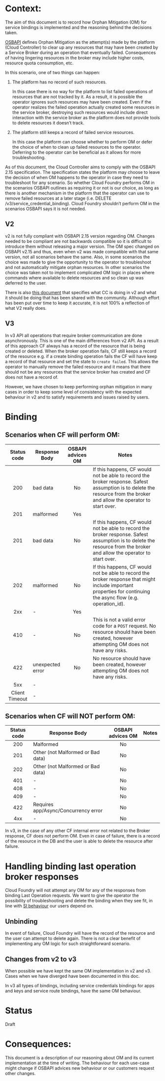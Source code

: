 # Context:


The aim of this document is to record how Orphan Mitigation (OM) for service bindings is implemented and the reasoning behind the decisions taken.

[OSBAPI](https://github.com/openservicebrokerapi/servicebroker/blob/v2.15/spec.md#orphan-mitigation) defines Orphan Mitigation as the attempt(s) made by the platform (Cloud Controller) to clear up any resources that may have been created by a Service Broker during an operation that eventually failed. Consequences of having lingering resources in the broker may include higher costs, resource quota consumption, etc.

In this scenario, one of two things can happen:
1. The platform has no record of such resources.

    In this case there is no way for the platform to list failed operations of resources that are not tracked by it. As a result, it is possible the operator ignores such resources may have been created. 
    Even if the operator realizes the failed operation actually created some resources in the service broker, destroying such resources would include direct interaction with the service broker as the platform does not provide tools to delete resources it doesn’t track.
1.  The platform still keeps a record of failed service resources.

    In this case the platform can choose whether to perform OM or defer the choice of when to clean up failed resources to the operator. Deferring to the operator can be beneficial as it allows for more troubleshooting.

As of this document, the Cloud Controller aims to comply with the OSBAPI 2.15 specification. 
The specification states the platform may choose to leave the decision of when OM happens to the operator in case they need to troubleshoot for any scenario. 
So whether Cloud Foundry performs OM in the scenarios OSBAPI outlines as requiring it or not is our choice, as long as there is another mechanism in the platform that the operator can use to remove failed resources at a later stage (i.e. DELETE /v3/service_credential_binding). 
Cloud Foundry shouldn’t perform OM in the scenarios OSBAPI says it is not needed.

## V2

v2 is not fully compliant with OSBAPI 2.15 version regarding OM. Changes needed to be compliant are not backwards compatible so it is difficult to introduce them without releasing a major version. 
The OM spec changed on OSBAPI v2.15 and thus, even when v2 was made compatible with that same version, not all scenarios behave the same. 
Also, in some scenarios the choice was made to give the opportunity to the operator to troubleshoot and not automatically mitigate orphan resources. 
In other scenarios the choice was taken not to implement complicated OM logic in places where commands where available to delete resources and so clean up was deferred to the user.

There is also [this document](https://docs.google.com/document/d/11iXxAciCIQpCvrnzmGoEqQIbIVxpn6VDYlm_SVuq9TU/edit?usp=sharing) that specifies what CC is doing in v2 and what it should be doing that has been shared with the community. 
Although effort has been put over time to keep it accurate, it is not 100% a reflection of what V2 really does.

## V3

In v3 API all operations that require broker communication are done asynchronously. This is one of the main differences from v2 API. 
As a result of this approach CF always has a record of the resource that is being created or deleted. When the broker operation fails, CF still keeps a record of the resource e.g. if a create binding operation fails the CF will have keep a record of that resource and set the state to `create failed`. 
This allows the operator to manually remove the failed resource and it means that there should not be any resources that the service broker has created and CF does not have a record of.

However, we have chosen to keep performing orphan mitigation in many cases in order to keep some level of consistency with the expected behaviour in v2 and to satisfy requirements and issues raised by users.


# Binding
 
## Scenarios when CF will perform OM:

Status code | Response Body |  OSBAPI advices OM |Notes
:------------:| --------------|:--------------:| --------
 200 | bad data | No | If this happens, CF would not be able to record the broker response. Safest assumption is to delete the resource from the broker and allow the operator to start over.
 201 | malformed |  Yes |
 201 | bad data | No | If this happens, CF would not be able to record the broker response. Safest assumption is to delete the resource from the broker and allow the operator to start over.
 202 | malformed | No | If this happens, CF would not be able to record the broker response that might include important properties for continuing the async flow (e.g. operation_id).
 2xx | - |  Yes |
 410 | - | No | This is not a valid error code for a `POST` request. No resource should have been created, however attempting OM does not have any risks.
 422 | unexpected error | No | No resource should have been created, however attempting OM does not have any risks.
 5xx | - | |
 Client Timeout | - | |

## Scenarios when CF will NOT perform OM:

Status code | Response Body |  OSBAPI advices OM |Notes
:------------:| --------------|:--------------:| --------
 200 | Malformed | No |
 201 | Other (not Malformed or Bad data) | No |
 202 | Other (not Malformed or Bad data) | No |
 401 | - | No |
 408 | - | No |
 409 | - | No |
 422 | Requires app/Async/Concurrency error | No |
 4xx | - | No |
 

In v3, in the case of any other CF internal error not related to the Broker response, CF does not perform OM. 
Even in case of failure, there is a record of the resource in the DB and the user is able to delete the resource after failure. 

# Handling binding last operation broker responses

Cloud Foundry will not attempt any OM for any of the responses from binding Last Operation requests. 
We want to give the operator the possibility of troubleshooting and delete the binding when they see fit, in line with [SI behaviour](https://github.com/cloudfoundry/cloud_controller_ng/issues/1842) our users depend on.

## Unbinding

In event of failure, Cloud Foundry will have the record of the resource and the user can attempt to delete again. 
There is not a clear benefit of implementing any OM logic for such straightforward scenario. 

## Changes from v2 to v3
When possible we have kept the same OM implementation in v2 and v3. Cases when we have diverged have been documented in this doc.

In v3 all types of bindings, including service credentials bindings for apps and keys and service route bindings, have the same OM behaviour.

# Status
Draft

# Consequences:
This document is a description of our reasoning about OM and its current implementation at the time of writing. 
The behaviour for each use-case might change if OSBAPI advices new behaviour or our customers request other changes.
